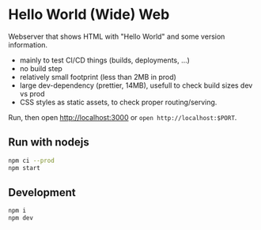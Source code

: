 # Hello World (Wide) Web

Webserver that shows HTML with "Hello World" and some version information.

* mainly to test CI/CD things (builds, deployments, …)
* no build step
* relatively small footprint (less than 2MB in prod)
* large dev-dependency (prettier, 14MB), usefull to check build sizes dev vs prod
* CSS styles as static assets, to check proper routing/serving.

Run, then open <http://localhost:3000> or `open http://localhost:$PORT`.

## Run with nodejs

```bash
npm ci --prod
npm start
```

## Development

```bash
npm i
npm dev
```

